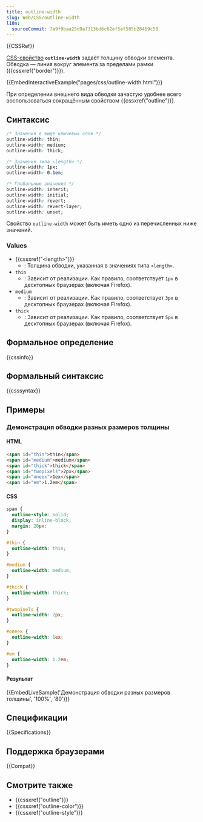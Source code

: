 ```yaml
---
title: outline-width
slug: Web/CSS/outline-width
l10n:
  sourceCommit: 7a9f9baa25d9a7313bd6c62ef5ef585b28459c58
---
```


{{CSSRef}}

[CSS-свойство](/ru/docs/Web/CSS) **`outline-width`** задаёт толщину обводки элемента. Обводка — линия вокруг элемента за пределами рамки ({{cssxref("border")}}).

{{EmbedInteractiveExample("pages/css/outline-width.html")}}

При определении внешнего вида обводки зачастую удобнее всего воспользоваться сокращённым свойством {{cssxref("outline")}}.

## Синтаксис

```css
/* Значения в виде ключевых слов */
outline-width: thin;
outline-width: medium;
outline-width: thick;

/* Значения типа <length> */
outline-width: 1px;
outline-width: 0.1em;

/* Глобальные значения */
outline-width: inherit;
outline-width: initial;
outline-width: revert;
outline-width: revert-layer;
outline-width: unset;
```

Свойство `outline-width` может быть иметь одно из перечисленных ниже значений.

### Values

- {{cssxref("&lt;length&gt;")}}
  - : Толщина обводки, указанная в значениях типа `<length>`.
- `thin`
  - : Зависит от реализации. Как правило, соответствует `1px` в десктопных браузерах (включая Firefox).
- `medium`
  - : Зависит от реализации. Как правило, соответствует `3px` в десктопных браузерах (включая Firefox).
- `thick`
  - : Зависит от реализации. Как правило, соответствует `5px` в десктопных браузерах (включая Firefox).

## Формальное определение

{{cssinfo}}

## Формальный синтаксис

{{csssyntax}}

## Примеры

### Демонстрация обводки разных размеров толщины

#### HTML

```html
<span id="thin">thin</span>
<span id="medium">medium</span>
<span id="thick">thick</span>
<span id="twopixels">2px</span>
<span id="oneex">1ex</span>
<span id="em">1.2em</span>
```

#### CSS

```css
span {
  outline-style: solid;
  display: inline-block;
  margin: 20px;
}

#thin {
  outline-width: thin;
}

#medium {
  outline-width: medium;
}

#thick {
  outline-width: thick;
}

#twopixels {
  outline-width: 2px;
}

#oneex {
  outline-width: 1ex;
}

#em {
  outline-width: 1.2em;
}
```

#### Результат

{{EmbedLiveSample('Демонстрация обводки разных размеров толщины', '100%', '80')}}

## Спецификации

{{Specifications}}

## Поддержка браузерами

{{Compat}}

## Смотрите также

- {{cssxref("outline")}}
- {{cssxref("outline-color")}}
- {{cssxref("outline-style")}}

